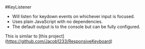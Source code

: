 #KeyListener
* Will listen for keydown events on whichever input is focused.
* Uses plain JavaScript with no dependencies.
* The default output is to the console but can be fully configured.

This is similar to [this project] (https://github.com/Jacob1233/ResponsiveKeyboard)